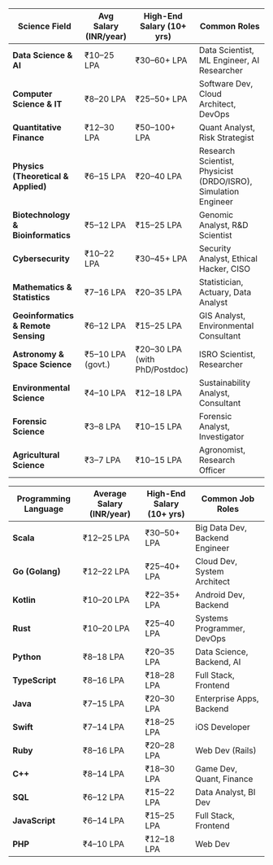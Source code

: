 | Science Field                       | Avg Salary (INR/year) | High-End Salary (10+ yrs)     | Common Roles                                                   |
| ----------------------------------- | --------------------- | ----------------------------- | -------------------------------------------------------------- |
| **Data Science & AI**               | ₹10–25 LPA            | ₹30–60+ LPA                   | Data Scientist, ML Engineer, AI Researcher                     |
| **Computer Science & IT**           | ₹8–20 LPA             | ₹25–50+ LPA                   | Software Dev, Cloud Architect, DevOps                          |
| **Quantitative Finance**            | ₹12–30 LPA            | ₹50–100+ LPA                  | Quant Analyst, Risk Strategist                                 |
| **Physics (Theoretical & Applied)** | ₹6–15 LPA             | ₹20–40 LPA                    | Research Scientist, Physicist (DRDO/ISRO), Simulation Engineer |
| **Biotechnology & Bioinformatics**  | ₹5–12 LPA             | ₹15–25 LPA                    | Genomic Analyst, R\&D Scientist                                |
| **Cybersecurity**                   | ₹10–22 LPA            | ₹30–45+ LPA                   | Security Analyst, Ethical Hacker, CISO                         |
| **Mathematics & Statistics**        | ₹7–16 LPA             | ₹20–35 LPA                    | Statistician, Actuary, Data Analyst                            |
| **Geoinformatics & Remote Sensing** | ₹6–12 LPA             | ₹15–25 LPA                    | GIS Analyst, Environmental Consultant                          |
| **Astronomy & Space Science**       | ₹5–10 LPA (govt.)     | ₹20–30 LPA (with PhD/Postdoc) | ISRO Scientist, Researcher                                     |
| **Environmental Science**           | ₹4–10 LPA             | ₹12–18 LPA                    | Sustainability Analyst, Consultant                             |
| **Forensic Science**                | ₹3–8 LPA              | ₹10–15 LPA                    | Forensic Analyst, Investigator                                 |
| **Agricultural Science**            | ₹3–7 LPA              | ₹10–15 LPA                    | Agronomist, Research Officer                                   |

| Programming Language | Average Salary (INR/year) | High-End Salary (10+ yrs) | Common Job Roles               |
| -------------------- | ------------------------- | ------------------------- | ------------------------------ |
| **Scala**            | ₹12–25 LPA                | ₹30–50+ LPA               | Big Data Dev, Backend Engineer |
| **Go (Golang)**      | ₹12–22 LPA                | ₹25–40+ LPA               | Cloud Dev, System Architect    |
| **Kotlin**           | ₹10–20 LPA                | ₹22–35+ LPA               | Android Dev, Backend           |
| **Rust**             | ₹10–20 LPA                | ₹25–40 LPA                | Systems Programmer, DevOps     |
| **Python**           | ₹8–18 LPA                 | ₹20–35 LPA                | Data Science, Backend, AI      |
| **TypeScript**       | ₹8–16 LPA                 | ₹18–28 LPA                | Full Stack, Frontend           |
| **Java**             | ₹7–15 LPA                 | ₹20–30 LPA                | Enterprise Apps, Backend       |
| **Swift**            | ₹7–14 LPA                 | ₹18–25 LPA                | iOS Developer                  |
| **Ruby**             | ₹8–16 LPA                 | ₹20–28 LPA                | Web Dev (Rails)                |
| **C++**              | ₹8–14 LPA                 | ₹18–30 LPA                | Game Dev, Quant, Finance       |
| **SQL**              | ₹6–12 LPA                 | ₹15–22 LPA                | Data Analyst, BI Dev           |
| **JavaScript**       | ₹6–14 LPA                 | ₹15–25 LPA                | Full Stack, Frontend           |
| **PHP**              | ₹4–10 LPA                 | ₹12–18 LPA                | Web Dev                        |

